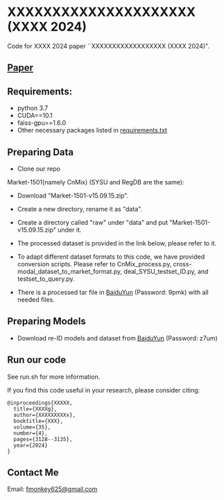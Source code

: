 # XXXXXXXXXXXXXXXXXXXXX (XXXX 2024)

Code for XXXX 2024 paper ``XXXXXXXXXXXXXXXXXX (XXXX 2024)".


## [Paper](pdfs/XXXX.pdf)

## Requirements:
* python 3.7
* CUDA==10.1
* faiss-gpu==1.6.0
* Other necessary packages listed in [requirements.txt](requirements.txt)

## Preparing Data

* Clone our repo

Market-1501(namely CnMix) (SYSU and RegDB are the same):
* Download "Market-1501-v15.09.15.zip".
* Create a new directory, rename it as "data".
* Create a directory called "raw" under "data" and put "Market-1501-v15.09.15.zip" under it.
* The processed dataset is provided in the link below, please refer to it.
* To adapt different dataset formats to this code, we have provided conversion scripts. Please refer to CnMix_process.py, cross-modal_dataset_to_market_format.py, deal_SYSU_testset_ID.py, and testset_to_query.py. 


* There is a processed tar file in [BaiduYun](https://pan.baidu.com/s/160oRNcDSemBprqBUBX0PUQ?pwd=9pmk) (Password: 9pmk)  with all needed files.

## Preparing Models

* Download re-ID models and dataset from [BaiduYun](https://pan.baidu.com/s/1LU2EYmLRGen49F3FgcXvZQ?pwd=z7um) (Password: z7um)


## Run our code
 
See run.sh for more information.

If you find this code useful in your research, please consider citing:

```
@inproceedings{XXXXX,
  title={XXXXg},
  author={XXXXXXXXXx},
  booktitle={XXX},
  volume={35},
  number={4},
  pages={3128--3135},
  year={2024}
}
```

## Contact Me

Email: fmonkey625@gmail.com

